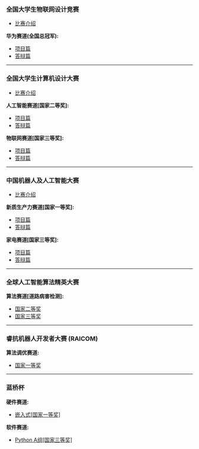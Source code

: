 
### 全国大学生物联网设计竞赛

- [比赛介绍](全国大学生物联网设计竞赛/初识篇.md)

**华为赛道(全国总冠军):**
- [项目篇](全国大学生计算机设计大赛/物联网赛道/coming.md)
- [答辩篇](全国大学生计算机设计大赛/物联网赛道/coming.md)

---

### 全国大学生计算机设计大赛

- [比赛介绍](全国大学生计算机设计大赛/初识篇.md)
  
**人工智能赛道[国家二等奖]:**
- [项目篇](全国大学生计算机设计大赛/人工智能赛道/coming.md)
- [答辩篇](全国大学生计算机设计大赛/人工智能赛道/coming.md)

**物联网赛道[国家三等奖]:**
- [项目篇](全国大学生计算机设计大赛/物联网赛道/coming.md)
- [答辩篇](全国大学生计算机设计大赛/物联网赛道/coming.md)

---

### 中国机器人及人工智能大赛

- [比赛介绍](全国大学生计算机设计大赛/初识篇.md)

**新质生产力赛道[国家一等奖]:**
- [项目篇](中国机器人及人工智能大赛/新质生产力赛道/coming.md)
- [答辩篇](中国机器人及人工智能大赛/新质生产力赛道/coming.md)
  
**家电赛道[国家三等奖]:**
- [项目篇](中国机器人及人工智能大赛/家电赛道/coming.md)
- [答辩篇](中国机器人及人工智能大赛/家电赛道/coming.md)

---

### 全球人工智能算法精英大赛

**算法赛道[道路病害检测]:**
- [国家二等奖](全球人工智能算法精英大赛/算法赛道[道路病害检测]/国家二等奖/基于YOLOV8改进的道路病害检测.md)
- [国家三等奖](全球人工智能算法精英大赛/算法赛道[道路病害检测]/国家三等奖/基于YOLOV8改进的道路病害检测.md)

---

### 睿抗机器人开发者大赛 (RAICOM)

**算法调优赛道:**
- [国家一等奖](睿抗机器人开发者大赛(RAICOM)/算法调优赛道/国家一等奖/比赛方案.md)

---

### 蓝桥杯

**硬件赛道:**
- [嵌入式[国家一等奖]](蓝桥杯/硬件赛道/coming.md)

**软件赛道:**
- [Python A组[国家三等奖]](蓝桥杯/软件赛道/coming.md)
